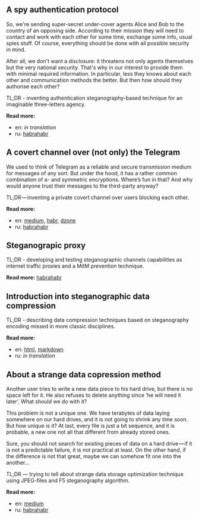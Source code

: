 ## A spy authentication protocol
So, we're sending super-secret under-cover agents Alice and Bob to the country of an opposing side. According to their mission they will need to contact and work with each other for some time, exchange some info, usual spies stuff. Of course, everything should be done with all possible security in mind.

After all, we don't want a disclosure: it threatens not only agents themselves but the very national security. That's why in our interest to provide them with minimal required information. In particular, less they knows about each other and communication methods the better. But then how should they authorise each other?

TL;DR - inventing authentication steganography-based technique for an imaginable three-letters agency.

**Read more:**
- en: *in translation*
- ru: [habrahabr](https://habr.com/ru/post/456670/)

  
## A covert channel over (not only) the Telegram
We used to think of Telegram as a reliable and secure transmission medium for messages of any sort. But under the hood, it has a rather common combination of a- and symmetric encryptions. Where’s fun in that? And why would anyone trust their messages to the third-party anyway?

TL;DR — inventing a private covert channel over users blocking each other.

**Read more:**
- en: [medium](https://medium.com/@labunskya/secret-telegrams-bdd2035b6e84), [habr](https://habr.com/ru/post/452434/), [dzone](https://dzone.com/articles/a-covert-channel-over-the-telegram-1)
- ru: [habrahabr](https://habr.com/ru/post/451954)


## Steganograpic proxy
TL;DR - developing and testing steganographic channels capabilities as internet traffic proxies and a MitM prevention technique.

**Read more:** [habrahabr](https://habr.com/ru/post/319148/)


## Introduction into steganographic data compression
TL;DR - describing data compression techniques based on steganography encoding missed in more classic disciplines.

**Read more:** 
- en: [html](https://labunsky.info/txts/compression), [markdown](https://labunsky.info/txts/compression/index.md)
- ru: *in translation*

  
## About a strange data copression method
Another user tries to write a new data piece to his hard drive, but there is no space left for it. He also refuses to delete anything since ‘he will need it later’. What should we do with it?

This problem is not a unique one. We have terabytes of data laying somewhere on our hard drives, and it is not going to shrink any time soon. But how unique is it? At last, every file is just a bit sequence, and it is probable, a new one not all that different from already stored ones.

Sure, you should not search for existing pieces of data on a hard drive — if it is not a predictable failure, it is not practical at least. On the other hand, if the difference is not that great, maybe we can somehow fit one into the another…

TL;DR — trying to tell about strange data storage optimization technique using JPEG-files and F5 steganography algorithm.

**Read more:**  
- en: [medium](https://medium.com/@labunskya/about-a-strange-data-compression-method-4d0d9d2e5714)
- ru: [habrahabr](https://habr.com/ru/post/453332/)

